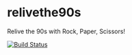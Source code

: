 relivethe90s
============

Relive the 90s with Rock, Paper, Scissors!
   
[![Build Status](https://travis-ci.org/rosannechoo2011/relivethe90s.png?branch=master)](https://travis-ci.org/rosannechoo2011/relivethe90s)
